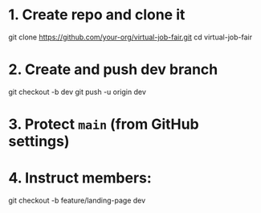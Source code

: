 # 1. Create repo and clone it
git clone https://github.com/your-org/virtual-job-fair.git
cd virtual-job-fair

# 2. Create and push dev branch
git checkout -b dev
git push -u origin dev

# 3. Protect `main` (from GitHub settings)

# 4. Instruct members:
git checkout -b feature/landing-page dev

